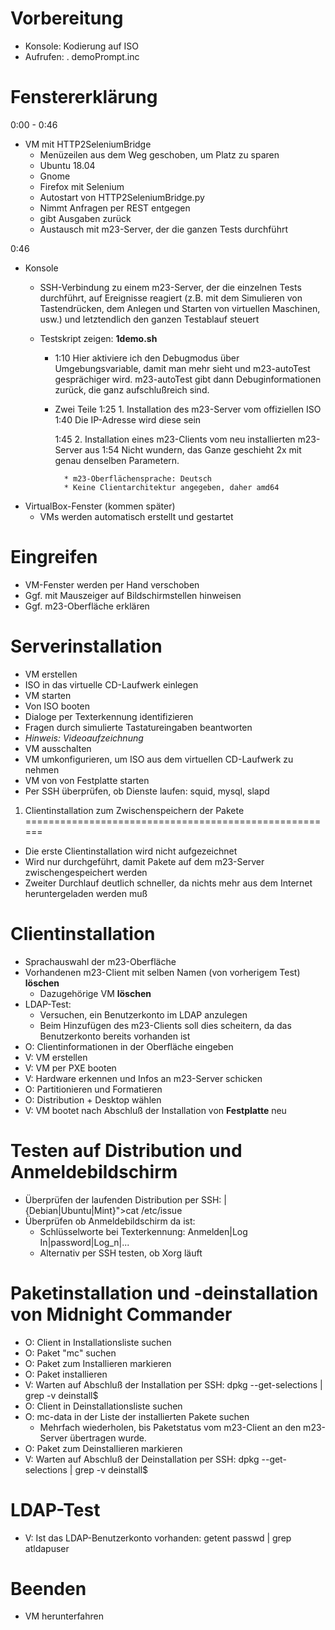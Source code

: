 Vorbereitung
============

* Konsole: Kodierung auf ISO
* Aufrufen: . demoPrompt.inc




Fenstererklärung
================

0:00 - 0:46
* VM mit HTTP2SeleniumBridge
	* Menüzeilen aus dem Weg geschoben, um Platz zu sparen
	* Ubuntu 18.04
	* Gnome
	* Firefox mit Selenium
	* Autostart von HTTP2SeleniumBridge.py
	* Nimmt Anfragen per REST entgegen
	* gibt Ausgaben zurück
	* Austausch mit m23-Server, der die ganzen Tests durchführt


0:46
* Konsole
	* SSH-Verbindung zu einem m23-Server, der die einzelnen Tests durchführt, auf Ereignisse reagiert (z.B. mit dem Simulieren von Tastendrücken, dem Anlegen und Starten von virtuellen Maschinen, usw.) und letztendlich den ganzen Testablauf steuert

	* Testskript zeigen: **1demo.sh**
		* 1:10 Hier aktiviere ich den Debugmodus über Umgebungsvariable, damit man mehr sieht und m23-autoTest gesprächiger wird. m23-autoTest gibt dann Debuginformationen zurück, die ganz aufschlußreich sind.

		* Zwei Teile
			1:25 1. Installation des m23-Server vom offiziellen ISO
			1:40 Die IP-Adresse wird diese sein
			
			1:45 2. Installation eines m23-Clients vom neu installierten m23-Server aus
			1:54 Nicht wundern, das Ganze geschieht 2x mit genau denselben Parametern.
			
				* m23-Oberflächensprache: Deutsch
				* Keine Clientarchitektur angegeben, daher amd64

* VirtualBox-Fenster (kommen später)
	* VMs werden automatisch erstellt und gestartet





Eingreifen
==========

* VM-Fenster werden per Hand verschoben
* Ggf. mit Mauszeiger auf Bildschirmstellen hinweisen
* Ggf. m23-Oberfläche erklären





Serverinstallation
==================

* VM erstellen
* ISO in das virtuelle CD-Laufwerk einlegen
* VM starten
* Von ISO booten
* Dialoge per Texterkennung identifizieren
* Fragen durch simulierte Tastatureingaben beantworten
* *Hinweis: Videoaufzeichnung*
* VM ausschalten
* VM umkonfigurieren, um ISO aus dem virtuellen CD-Laufwerk zu nehmen
* VM von von Festplatte starten
* Per SSH überprüfen, ob Dienste laufen: squid, mysql, slapd





1. Clientinstallation zum Zwischenspeichern der Pakete
======================================================

* Die erste Clientinstallation wird nicht aufgezeichnet
* Wird nur durchgeführt, damit Pakete auf dem m23-Server zwischengespeichert werden
* Zweiter Durchlauf deutlich schneller, da nichts mehr aus dem Internet heruntergeladen werden muß





Clientinstallation
==================

* Sprachauswahl der m23-Oberfläche
* Vorhandenen m23-Client mit selben Namen (von vorherigem Test) **löschen**
	* Dazugehörige VM **löschen**
* LDAP-Test:
	* Versuchen, ein Benutzerkonto im LDAP anzulegen
	* Beim Hinzufügen des m23-Clients soll dies scheitern, da das Benutzerkonto bereits vorhanden ist
* O: Clientinformationen in der Oberfläche eingeben
* V: VM erstellen
* V: VM per PXE booten
* V: Hardware erkennen und Infos an m23-Server schicken
* O: Partitionieren und Formatieren
* O: Distribution + Desktop wählen
* V: VM bootet nach Abschluß der Installation von **Festplatte** neu





Testen auf Distribution und Anmeldebildschirm
=============================================

* Überprüfen der laufenden Distribution per SSH: |{Debian|Ubuntu|Mint}">cat /etc/issue</good>
* Überprüfen ob Anmeldebildschirm da ist:
	* Schlüsselworte bei Texterkennung: Anmelden|Log In|password|Log_n|...
	* Alternativ per SSH testen, ob Xorg läuft





Paketinstallation und -deinstallation von Midnight Commander
============================================================

* O: Client in Installationsliste suchen
* O: Paket "mc" suchen
* O: Paket zum Installieren markieren
* O: Paket installieren
* V: Warten auf Abschluß der Installation per SSH: dpkg --get-selections | grep -v deinstall$
* O: Client in Deinstallationsliste suchen
* O: mc-data in der Liste der installierten Pakete suchen
	* Mehrfach wiederholen, bis Paketstatus vom m23-Client an den m23-Server übertragen wurde.
* O: Paket zum Deinstallieren markieren
* V: Warten auf Abschluß der Deinstallation per SSH: dpkg --get-selections | grep -v deinstall$





LDAP-Test
=========

* V: Ist das LDAP-Benutzerkonto vorhanden: getent passwd | grep atldapuser





Beenden
=======

* VM herunterfahren